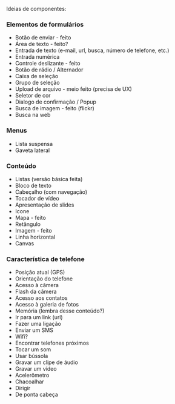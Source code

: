 Ideias de componentes:

### Elementos de formulários
* Botão de enviar - feito
* Área de texto - feito?
* Entrada de texto (e-mail, url, busca, número de telefone, etc.)
* Entrada numérica
* Controle deslizante - feito
* Botão de rádio / Alternador
* Caixa de seleção
* Grupo de seleção
* Upload de arquivo - meio feito (precisa de UX)
* Seletor de cor
* Dialogo de confirmação / Popup
* Busca de imagem - feito (flickr)
* Busca na web


### Menus
* Lista suspensa
* Gaveta lateral


### Conteúdo
* Listas (versão básica feita)
* Bloco de texto
* Cabeçalho (com navegação)
* Tocador de vídeo
* Apresentação de slides
* Icone
* Mapa - feito
* Retângulo
* Imagem - feito
* Linha horizontal
* Canvas


### Característica de telefone
* Posição atual (GPS)
* Orientação do telefone
* Acesso à câmera
* Flash da câmera
* Acesso aos contatos
* Acesso à galeria de fotos
* Memória (lembra desse conteúdo?)
* Ir para um link (url)
* Fazer uma ligação
* Enviar um SMS
* Wifi?
* Encontrar telefones próximos
* Tocar um som
* Usar bússola
* Gravar um clipe de áudio
* Gravar um vídeo
* Acelerômetro
* Chacoalhar
* Dirigir
* De ponta cabeça
